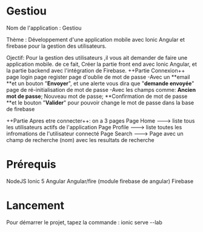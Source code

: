 # Gestiou
Nom de l'application : Gestiou

Thème : Développement d'une application mobile avec Ionic Angular et firebase pour la gestion des utilisateurs.

Ojectif:
Pour la gestion des utilisateurs ,il vous ait demander de faire une application mobile. de ce fait,
Créer la partie front end avec Ionic Angular, et la partie backend avec l'intégration de Firebase.
++Partie Connexion++
    page login
    page register
    page d'oublie de mot de passe -Avec un **email **et un bouton "**Envoyer**", et une alerte vous dira que "**demande envoyée**"
    page de ré-initialisation de mot de passe -Avec les champs comme: **Ancien mot de passe**; Nouveau mot de passe;
**Confirmation de mot de passe **et le bouton "**Valider**" pour pouvoir change le mot de passe dans la base de firebase

++Partie Apres etre connecter++: on a 3 pages
    Page Home ---> liste tous les utilisateurs actifs de l'application
    Page Profile ---> liste toutes les infromations de l'utilisateur connecté
    Page Search ---> Page avec un champ de recherche (nom) avec les resultats de recherche

# Prérequis
NodeJS
Ionic 5
Angular
Angular/fire (module firebase de angular)
Firebase

# Lancement
Pour démarrer le projet, tapez la commande : ionic serve --lab
